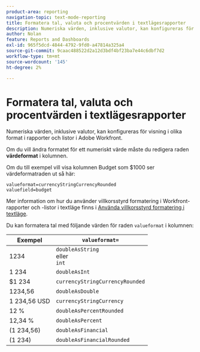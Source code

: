 ```yaml
---
product-area: reporting
navigation-topic: text-mode-reporting
title: Formatera tal, valuta och procentvärden i textlägesrapporter
description: Numeriska värden, inklusive valutor, kan konfigureras för visning i olika format i rapporter och listor i Adobe Workfront.
author: Nolan
feature: Reports and Dashboards
exl-id: 965f5dcd-4844-4792-9fd0-a47814a325a4
source-git-commit: 9caac488522d2a12d3bdf4bf23ba7e44c6dbf7d2
workflow-type: tm+mt
source-wordcount: '145'
ht-degree: 2%

---
```


# Formatera tal, valuta och procentvärden i textlägesrapporter

<!-- Audited: 1/2025 -->

Numeriska värden, inklusive valutor, kan konfigureras för visning i olika format i rapporter och listor i Adobe Workfront.

Om du vill ändra formatet för ett numeriskt värde måste du redigera raden **värdeformat** i kolumnen.

Om du till exempel vill visa kolumnen Budget som $1000 ser värdeformatraden ut så här:

```
valueformat=currencyStringCurrencyRounded
valuefield=budget
```

Mer information om hur du använder villkorsstyrd formatering i Workfront-rapporter och -listor i textläge finns i [Använda villkorsstyrd formatering i textläge](../../../reports-and-dashboards/reports/text-mode/use-conditional-formatting-text-mode.md).

Du kan formatera tal med följande värden för raden `valueformat` i kolumnen:

| Exempel | `valueformat=` |
|---|---|
| 1234 | `doubleAsString`<br>eller<br>`int` |
| 1 234 | `doubleAsInt` |
| $1 234 | `currencyStringCurrencyRounded` |
| 1234,56 | `doubleAsDouble` |
| 1 234,56 USD | `currencyStringCurrency` |
| 12 % | `doubleAsPercentRounded` |
| 12,34 % | `doubleAsPercent` |
| (1 234,56) | `doubleAsFinancial` |
| (1 234) | `doubleAsFinancialRounded` |


